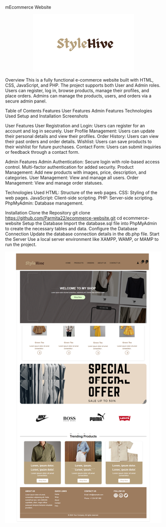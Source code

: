 mEcommerce Website
<p align="center">
  <img src="images/logo.png" alt="Logo" />
</p>

Overview
This is a fully functional e-commerce website built with HTML, CSS, JavaScript, and PHP. The project supports both User and Admin roles. Users can register, log in, browse products, manage their profiles, and place orders. Admins can manage the products, users, and orders via a secure admin panel.

Table of Contents
Features
User Features
Admin Features
Technologies Used
Setup and Installation
Screenshots

User Features
User Registration and Login: Users can register for an account and log in securely.
User Profile Management: Users can update their personal details and view their profiles.
Order History: Users can view their past orders and order details.
Wishlist: Users can save products to their wishlist for future purchases.
Contact Form: Users can submit inquiries or feedback through a contact form.


Admin Features 
Admin Authentication: Secure login with role-based access control.
Multi-factor authentication for added security.
Product Management: Add new products with images, price, description, and categories.
User Management: View and manage all users.
Order Management: View and manage order statuses.

Technologies Used
HTML: Structure of the web pages.
CSS: Styling of the web pages.
JavaScript: Client-side scripting.
PHP: Server-side scripting.
PhpMyAdmin: Database management.


Installation
Clone the Repository
git clone https://github.com/Parmita22/ecommerce-website.git
cd ecommerce-website
Setup the Database
Import the database.sql file into PhpMyAdmin to create the necessary tables and data.
Configure the Database Connection
Update the database connection details in the db.php file.
Start the Server
Use a local server environment like XAMPP, WAMP, or MAMP to run the project.


<p align="center">
  <img src="images/homepage.png" alt="Logo" />
</p>

